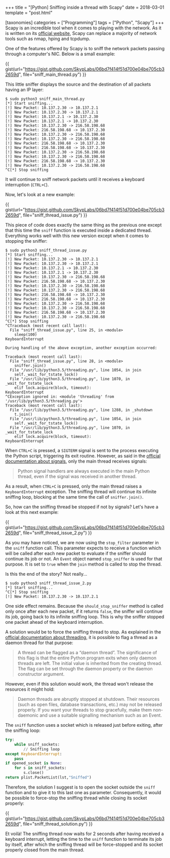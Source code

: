 +++
title = "[Python] Sniffing inside a thread with Scapy"
date = 2018-03-01
template = "post.html"

[taxonomies]
categories = ["Programming"]
tags = ["Python", "Scapy"]
+++
Scapy is an incredible tool when it comes to playing with the network. As it is
written on its [official website][scapy-website], Scapy can replace a majority
of network tools such as nmap, hping and tcpdump.

One of the features offered by Scapy is to sniff the network packets passing
through a computer's NIC. Below is a small example:

{{ gist(url="https://gist.github.com/SkypLabs/06bd7f414f51d700e04be705cb32659d",
file="sniff_main_thread.py") }}

This little sniffer displays the source and the destination of all packets
having an IP layer:

```
$ sudo python3 sniff_main_thread.py
[*] Start sniffing...
[!] New Packet: 10.137.2.30 -> 10.137.2.1
[!] New Packet: 10.137.2.30 -> 10.137.2.1
[!] New Packet: 10.137.2.1 -> 10.137.2.30
[!] New Packet: 10.137.2.1 -> 10.137.2.30
[!] New Packet: 10.137.2.30 -> 216.58.198.68
[!] New Packet: 216.58.198.68 -> 10.137.2.30
[!] New Packet: 10.137.2.30 -> 216.58.198.68
[!] New Packet: 10.137.2.30 -> 216.58.198.68
[!] New Packet: 216.58.198.68 -> 10.137.2.30
[!] New Packet: 216.58.198.68 -> 10.137.2.30
[!] New Packet: 10.137.2.30 -> 216.58.198.68
[!] New Packet: 10.137.2.30 -> 216.58.198.68
[!] New Packet: 216.58.198.68 -> 10.137.2.30
[!] New Packet: 10.137.2.30 -> 216.58.198.68
^C[*] Stop sniffing
```

It will continue to sniff network packets until it receives a keyboard
interruption (`CTRL+C`).

<!-- more -->

Now, let's look at a new example:

{{ gist(url="https://gist.github.com/SkypLabs/06bd7f414f51d700e04be705cb32659d",
file="sniff_thread_issue.py") }}

This piece of code does exactly the same thing as the previous one except that
this time the `sniff` function is executed inside a dedicated thread. Everything
works well with this new version except when it comes to stopping the sniffer:

```
$ sudo python3 sniff_thread_issue.py
[*] Start sniffing...
[!] New Packet: 10.137.2.30 -> 10.137.2.1
[!] New Packet: 10.137.2.30 -> 10.137.2.1
[!] New Packet: 10.137.2.1 -> 10.137.2.30
[!] New Packet: 10.137.2.1 -> 10.137.2.30
[!] New Packet: 10.137.2.30 -> 216.58.198.68
[!] New Packet: 216.58.198.68 -> 10.137.2.30
[!] New Packet: 10.137.2.30 -> 216.58.198.68
[!] New Packet: 10.137.2.30 -> 216.58.198.68
[!] New Packet: 216.58.198.68 -> 10.137.2.30
[!] New Packet: 216.58.198.68 -> 10.137.2.30
[!] New Packet: 10.137.2.30 -> 216.58.198.68
[!] New Packet: 10.137.2.30 -> 216.58.198.68
[!] New Packet: 216.58.198.68 -> 10.137.2.30
[!] New Packet: 10.137.2.30 -> 216.58.198.68
^C[*] Stop sniffing
^CTraceback (most recent call last):
  File "sniff_thread_issue.py", line 25, in <module>
    sleep(100)
KeyboardInterrupt

During handling of the above exception, another exception occurred:

Traceback (most recent call last):
  File "sniff_thread_issue.py", line 28, in <module>
    sniffer.join()
  File "/usr/lib/python3.5/threading.py", line 1054, in join
    self._wait_for_tstate_lock()
  File "/usr/lib/python3.5/threading.py", line 1070, in _wait_for_tstate_lock
    elif lock.acquire(block, timeout):
KeyboardInterrupt
^CException ignored in: <module 'threading' from '/usr/lib/python3.5/threading.py'>
Traceback (most recent call last):
  File "/usr/lib/python3.5/threading.py", line 1288, in _shutdown
    t.join()
  File "/usr/lib/python3.5/threading.py", line 1054, in join
    self._wait_for_tstate_lock()
  File "/usr/lib/python3.5/threading.py", line 1070, in _wait_for_tstate_lock
    elif lock.acquire(block, timeout):
KeyboardInterrupt
```

When `CTRL+C` is pressed, a `SIGTERM` signal is sent to the process executing
the Python script, triggering its exit routine. However, as said in the
[official documentation about signals][python3-signal], only the main thread
receives signals:

> Python signal handlers are always executed in the main Python thread, even if
> the signal was received in another thread.

As a result, when `CTRL+C` is pressed, only the main thread raises a
`KeyboardInterrupt` exception. The sniffing thread will continue its infinite
sniffing loop, blocking at the same time the call of `sniffer.join()`.

So, how can the sniffing thread be stopped if not by signals? Let's have a look
at this next example:

{{ gist(url="https://gist.github.com/SkypLabs/06bd7f414f51d700e04be705cb32659d",
file="sniff_thread_issue_2.py") }}

As you may have noticed, we are now using the `stop_filter` parameter in the
`sniff` function call. This parameter expects to receive a function which will
be called after each new packet to evaluate if the sniffer should continue its
job or not. An `Event` object named `stop_sniffer` is used for that purpose. It
is set to `true` when the `join` method is called to stop the thread.

Is this the end of the story? Not really...

```
$ sudo python3 sniff_thread_issue_2.py
[*] Start sniffing...
^C[*] Stop sniffing
[!] New Packet: 10.137.2.30 -> 10.137.2.1
```

One side effect remains. Because the `should_stop_sniffer` method is called only
once after each new packet, if it returns `false`, the sniffer will continue its
job, going back to its infinite sniffing loop. This is why the sniffer stopped
one packet ahead of the keyboard interruption.

A solution would be to force the sniffing thread to stop. As explained in the
[official documentation about threading][python3-threading], it is possible to
flag a thread as a daemon thread for that purpose:

> A thread can be flagged as a “daemon thread”. The significance of this flag is
> that the entire Python program exits when only daemon threads are left. The
> initial value is inherited from the creating thread. The flag can be set
> through the daemon property or the daemon constructor argument.

However, even if this solution would work, the thread won't release the
resources it might hold:

> Daemon threads are abruptly stopped at shutdown. Their resources (such as open
> files, database transactions, etc.) may not be released properly. If you want
> your threads to stop gracefully, make them non-daemonic and use a suitable
> signalling mechanism such as an Event.

The `sniff` function uses a socket which is released just before exiting, after
the sniffing loop:

```python
try:
    while sniff_sockets:
        // Sniffing loop
except KeyboardInterrupt:
    pass
if opened_socket is None:
    for s in sniff_sockets:
        s.close()
return plist.PacketList(lst,"Sniffed")
```

Therefore, the solution I suggest is to open the socket outside the `sniff`
function and to give it to this last one as parameter. Consequently, it would be
possible to force-stop the sniffing thread while closing its socket properly:

{{ gist(url="https://gist.github.com/SkypLabs/06bd7f414f51d700e04be705cb32659d",
file="sniff_thread_solution.py") }}

Et voilà! The sniffing thread now waits for 2 seconds after having received a
keyboard interrupt, letting the time to the `sniff` function to terminate its
job by itself, after which the sniffing thread will be force-stopped and its
socket properly closed from the main thread.

 [python3-signal]: https://docs.python.org/3/library/signal.html
 [python3-threading]: https://docs.python.org/3/library/threading.html
 [scapy-website]: https://scapy.net/
